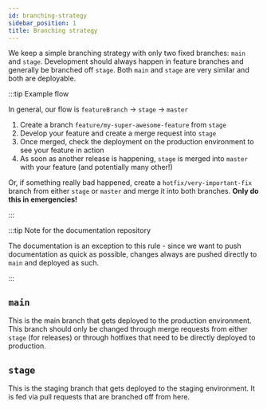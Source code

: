 ```yaml
---
id: branching-strategy 
sidebar_position: 1 
title: Branching strategy
---
```


We keep a simple branching strategy with only two fixed branches: `main` and `stage`. Development should always happen
in feature branches and generally be branched off `stage`. Both `main` and `stage` are very similar and both are
deployable.

:::tip Example flow

In general, our flow is `featureBranch` -> `stage` -> `master`

1. Create a branch `feature/my-super-awesome-feature` from `stage`
2. Develop your feature and create a merge request into `stage`
3. Once merged, check the deployment on the production environment to see your feature in action
4. As soon as another release is happening, `stage` is merged into `master` with your feature (and potentially many
   other!)

Or, if something really bad happened, create a `hotfix/very-important-fix` branch from either `stage` or `master` and
merge it into both branches. **Only do this in emergencies!**

:::

:::tip Note for the documentation repository

The documentation is an exception to this rule - since we want to push documentation as quick as possible, changes 
always are pushed directly to `main` and deployed as such.

:::

## `main`

This is the main branch that gets deployed to the production environment. This branch should only be changed through
merge requests from either `stage` (for releases) or through hotfixes that need to be directly deployed to production.

## `stage`

This is the staging branch that gets deployed to the staging environment. It is fed via pull requests that are branched
off from here.

